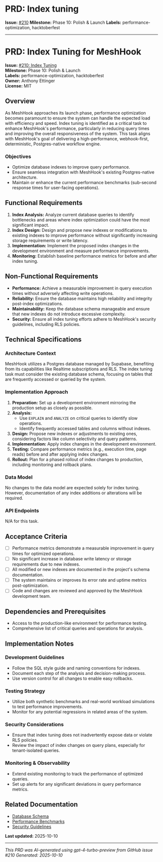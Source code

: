 # PRD: Index tuning

**Issue:** [#210](https://github.com/profullstack/meshhook/issues/210)
**Milestone:** Phase 10: Polish & Launch
**Labels:** performance-optimization, hacktoberfest

---

# PRD: Index Tuning for MeshHook

**Issue:** [#210: Index Tuning](https://github.com/profullstack/meshhook/issues/210)  
**Milestone:** Phase 10: Polish & Launch  
**Labels:** performance-optimization, hacktoberfest  
**Owner:** Anthony Ettinger  
**License:** MIT  

## Overview

As MeshHook approaches its launch phase, performance optimization becomes paramount to ensure the system can handle the expected load with efficiency and speed. Index tuning is identified as a critical task to enhance MeshHook's performance, particularly in reducing query times and improving the overall responsiveness of the system. This task aligns with MeshHook's goal of delivering a high-performance, webhook-first, deterministic, Postgres-native workflow engine.

### Objectives

- Optimize database indexes to improve query performance.
- Ensure seamless integration with MeshHook's existing Postgres-native architecture.
- Maintain or enhance the current performance benchmarks (sub-second response times for user-facing operations).

## Functional Requirements

1. **Index Analysis:** Analyze current database queries to identify bottlenecks and areas where index optimization could have the most significant impact.
2. **Index Design:** Design and propose new indexes or modifications to existing indexes to improve performance without significantly increasing storage requirements or write latency.
3. **Implementation:** Implement the proposed index changes in the development environment and measure performance improvements.
4. **Monitoring:** Establish baseline performance metrics for before and after index tuning.

## Non-Functional Requirements

- **Performance:** Achieve a measurable improvement in query execution times without adversely affecting write operations.
- **Reliability:** Ensure the database maintains high reliability and integrity post-index optimizations.
- **Maintainability:** Keep the database schema manageable and ensure that new indexes do not introduce excessive complexity.
- **Security:** Ensure all index tuning efforts adhere to MeshHook's security guidelines, including RLS policies.

## Technical Specifications

### Architecture Context

MeshHook utilizes a Postgres database managed by Supabase, benefiting from its capabilities like Realtime subscriptions and RLS. The index tuning task must consider the existing database schema, focusing on tables that are frequently accessed or queried by the system.

### Implementation Approach

1. **Preparation:** Set up a development environment mirroring the production setup as closely as possible.
2. **Analysis:**
   - Use `EXPLAIN` and `ANALYZE` on critical queries to identify slow operations.
   - Identify frequently accessed tables and columns without indexes.
3. **Design:** Propose new indexes or adjustments to existing ones, considering factors like column selectivity and query patterns.
4. **Implementation:** Apply index changes in the development environment.
5. **Testing:** Compare performance metrics (e.g., execution time, page reads) before and after applying index changes.
6. **Rollout:** Plan for a phased rollout of index changes to production, including monitoring and rollback plans.

### Data Model

No changes to the data model are expected solely for index tuning. However, documentation of any index additions or alterations will be required.

### API Endpoints

N/A for this task.

## Acceptance Criteria

- [ ] Performance metrics demonstrate a measurable improvement in query times for optimized operations.
- [ ] No significant increase in database write latency or storage requirements due to new indexes.
- [ ] All modified or new indexes are documented in the project's schema documentation.
- [ ] The system maintains or improves its error rate and uptime metrics post-optimization.
- [ ] Code and changes are reviewed and approved by the MeshHook development team.

## Dependencies and Prerequisites

- Access to the production-like environment for performance testing.
- Comprehensive list of critical queries and operations for analysis.

## Implementation Notes

### Development Guidelines

- Follow the SQL style guide and naming conventions for indexes.
- Document each step of the analysis and decision-making process.
- Use version control for all changes to enable easy rollbacks.

### Testing Strategy

- Utilize both synthetic benchmarks and real-world workload simulations to test performance improvements.
- Monitor for any potential regressions in related areas of the system.

### Security Considerations

- Ensure that index tuning does not inadvertently expose data or violate RLS policies.
- Review the impact of index changes on query plans, especially for tenant-isolated queries.

### Monitoring & Observability

- Extend existing monitoring to track the performance of optimized queries.
- Set up alerts for any significant deviations in query performance metrics.

## Related Documentation

- [Database Schema](https://github.com/profullstack/meshhook/blob/main/docs/Schema.md)
- [Performance Benchmarks](https://github.com/profullstack/meshhook/blob/main/docs/Performance.md)
- [Security Guidelines](https://github.com/profullstack/meshhook/blob/main/docs/Security.md)

**Last updated:** 2025-10-10

---

*This PRD was AI-generated using gpt-4-turbo-preview from GitHub issue #210*
*Generated: 2025-10-10*
